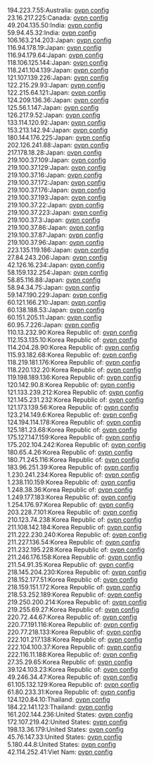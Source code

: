 194.223.7.55:Australia: [ovpn config](vpn/194_223_7_55.ovpn)  
23.16.217.225:Canada: [ovpn config](vpn/23_16_217_225.ovpn)  
49.204.135.50:India: [ovpn config](vpn/49_204_135_50.ovpn)  
59.94.45.32:India: [ovpn config](vpn/59_94_45_32.ovpn)  
106.163.214.203:Japan: [ovpn config](vpn/106_163_214_203.ovpn)  
116.94.178.19:Japan: [ovpn config](vpn/116_94_178_19.ovpn)  
116.94.179.64:Japan: [ovpn config](vpn/116_94_179_64.ovpn)  
118.106.125.144:Japan: [ovpn config](vpn/118_106_125_144.ovpn)  
118.241.104.139:Japan: [ovpn config](vpn/118_241_104_139.ovpn)  
121.107.139.226:Japan: [ovpn config](vpn/121_107_139_226.ovpn)  
122.215.29.93:Japan: [ovpn config](vpn/122_215_29_93.ovpn)  
122.215.64.121:Japan: [ovpn config](vpn/122_215_64_121.ovpn)  
124.209.136.36:Japan: [ovpn config](vpn/124_209_136_36.ovpn)  
125.56.1.147:Japan: [ovpn config](vpn/125_56_1_147.ovpn)  
126.217.9.52:Japan: [ovpn config](vpn/126_217_9_52.ovpn)  
133.114.120.92:Japan: [ovpn config](vpn/133_114_120_92.ovpn)  
153.213.142.94:Japan: [ovpn config](vpn/153_213_142_94.ovpn)  
180.144.176.225:Japan: [ovpn config](vpn/180_144_176_225.ovpn)  
202.126.241.88:Japan: [ovpn config](vpn/202_126_241_88.ovpn)  
217.178.18.28:Japan: [ovpn config](vpn/217_178_18_28.ovpn)  
219.100.37.109:Japan: [ovpn config](vpn/219_100_37_109.ovpn)  
219.100.37.129:Japan: [ovpn config](vpn/219_100_37_129.ovpn)  
219.100.37.16:Japan: [ovpn config](vpn/219_100_37_16.ovpn)  
219.100.37.172:Japan: [ovpn config](vpn/219_100_37_172.ovpn)  
219.100.37.176:Japan: [ovpn config](vpn/219_100_37_176.ovpn)  
219.100.37.193:Japan: [ovpn config](vpn/219_100_37_193.ovpn)  
219.100.37.22:Japan: [ovpn config](vpn/219_100_37_22.ovpn)  
219.100.37.223:Japan: [ovpn config](vpn/219_100_37_223.ovpn)  
219.100.37.3:Japan: [ovpn config](vpn/219_100_37_3.ovpn)  
219.100.37.86:Japan: [ovpn config](vpn/219_100_37_86.ovpn)  
219.100.37.87:Japan: [ovpn config](vpn/219_100_37_87.ovpn)  
219.100.37.96:Japan: [ovpn config](vpn/219_100_37_96.ovpn)  
223.135.119.186:Japan: [ovpn config](vpn/223_135_119_186.ovpn)  
27.84.243.206:Japan: [ovpn config](vpn/27_84_243_206.ovpn)  
42.126.16.234:Japan: [ovpn config](vpn/42_126_16_234.ovpn)  
58.159.132.254:Japan: [ovpn config](vpn/58_159_132_254.ovpn)  
58.85.116.88:Japan: [ovpn config](vpn/58_85_116_88.ovpn)  
58.94.34.75:Japan: [ovpn config](vpn/58_94_34_75.ovpn)  
59.147.190.229:Japan: [ovpn config](vpn/59_147_190_229.ovpn)  
60.121.166.210:Japan: [ovpn config](vpn/60_121_166_210.ovpn)  
60.138.188.53:Japan: [ovpn config](vpn/60_138_188_53.ovpn)  
60.151.205.11:Japan: [ovpn config](vpn/60_151_205_11.ovpn)  
60.95.7.226:Japan: [ovpn config](vpn/60_95_7_226.ovpn)  
110.13.232.90:Korea Republic of: [ovpn config](vpn/110_13_232_90.ovpn)  
112.153.135.10:Korea Republic of: [ovpn config](vpn/112_153_135_10.ovpn)  
114.204.28.90:Korea Republic of: [ovpn config](vpn/114_204_28_90.ovpn)  
115.93.182.68:Korea Republic of: [ovpn config](vpn/115_93_182_68.ovpn)  
118.219.181.176:Korea Republic of: [ovpn config](vpn/118_219_181_176.ovpn)  
118.220.132.20:Korea Republic of: [ovpn config](vpn/118_220_132_20.ovpn)  
119.198.189.136:Korea Republic of: [ovpn config](vpn/119_198_189_136.ovpn)  
120.142.90.8:Korea Republic of: [ovpn config](vpn/120_142_90_8.ovpn)  
121.133.239.212:Korea Republic of: [ovpn config](vpn/121_133_239_212.ovpn)  
121.145.231.232:Korea Republic of: [ovpn config](vpn/121_145_231_232.ovpn)  
121.173.139.56:Korea Republic of: [ovpn config](vpn/121_173_139_56.ovpn)  
123.214.149.6:Korea Republic of: [ovpn config](vpn/123_214_149_6.ovpn)  
124.194.114.178:Korea Republic of: [ovpn config](vpn/124_194_114_178.ovpn)  
125.181.23.68:Korea Republic of: [ovpn config](vpn/125_181_23_68.ovpn)  
175.127.147.159:Korea Republic of: [ovpn config](vpn/175_127_147_159.ovpn)  
175.202.104.242:Korea Republic of: [ovpn config](vpn/175_202_104_242.ovpn)  
180.65.4.26:Korea Republic of: [ovpn config](vpn/180_65_4_26.ovpn)  
180.71.245.116:Korea Republic of: [ovpn config](vpn/180_71_245_116.ovpn)  
183.96.251.39:Korea Republic of: [ovpn config](vpn/183_96_251_39.ovpn)  
1.230.241.234:Korea Republic of: [ovpn config](vpn/1_230_241_234.ovpn)  
1.238.110.159:Korea Republic of: [ovpn config](vpn/1_238_110_159.ovpn)  
1.248.38.36:Korea Republic of: [ovpn config](vpn/1_248_38_36.ovpn)  
1.249.177.183:Korea Republic of: [ovpn config](vpn/1_249_177_183.ovpn)  
1.254.176.97:Korea Republic of: [ovpn config](vpn/1_254_176_97.ovpn)  
203.228.7.101:Korea Republic of: [ovpn config](vpn/203_228_7_101.ovpn)  
210.123.74.238:Korea Republic of: [ovpn config](vpn/210_123_74_238.ovpn)  
211.108.142.184:Korea Republic of: [ovpn config](vpn/211_108_142_184.ovpn)  
211.222.230.240:Korea Republic of: [ovpn config](vpn/211_222_230_240.ovpn)  
211.227.136.54:Korea Republic of: [ovpn config](vpn/211_227_136_54.ovpn)  
211.232.195.228:Korea Republic of: [ovpn config](vpn/211_232_195_228.ovpn)  
211.246.176.158:Korea Republic of: [ovpn config](vpn/211_246_176_158.ovpn)  
211.54.91.35:Korea Republic of: [ovpn config](vpn/211_54_91_35.ovpn)  
218.145.204.230:Korea Republic of: [ovpn config](vpn/218_145_204_230.ovpn)  
218.152.177.51:Korea Republic of: [ovpn config](vpn/218_152_177_51.ovpn)  
218.159.151.172:Korea Republic of: [ovpn config](vpn/218_159_151_172.ovpn)  
218.53.252.189:Korea Republic of: [ovpn config](vpn/218_53_252_189.ovpn)  
219.250.200.214:Korea Republic of: [ovpn config](vpn/219_250_200_214.ovpn)  
219.255.69.27:Korea Republic of: [ovpn config](vpn/219_255_69_27.ovpn)  
220.72.44.67:Korea Republic of: [ovpn config](vpn/220_72_44_67.ovpn)  
220.77.191.116:Korea Republic of: [ovpn config](vpn/220_77_191_116.ovpn)  
220.77.218.133:Korea Republic of: [ovpn config](vpn/220_77_218_133.ovpn)  
222.101.217.138:Korea Republic of: [ovpn config](vpn/222_101_217_138.ovpn)  
222.104.100.37:Korea Republic of: [ovpn config](vpn/222_104_100_37.ovpn)  
222.116.11.188:Korea Republic of: [ovpn config](vpn/222_116_11_188.ovpn)  
27.35.29.65:Korea Republic of: [ovpn config](vpn/27_35_29_65.ovpn)  
39.124.103.23:Korea Republic of: [ovpn config](vpn/39_124_103_23.ovpn)  
49.246.34.47:Korea Republic of: [ovpn config](vpn/49_246_34_47.ovpn)  
61.105.132.129:Korea Republic of: [ovpn config](vpn/61_105_132_129.ovpn)  
61.80.233.31:Korea Republic of: [ovpn config](vpn/61_80_233_31.ovpn)  
124.120.84.10:Thailand: [ovpn config](vpn/124_120_84_10.ovpn)  
184.22.141.123:Thailand: [ovpn config](vpn/184_22_141_123.ovpn)  
161.202.144.236:United States: [ovpn config](vpn/161_202_144_236.ovpn)  
172.107.219.42:United States: [ovpn config](vpn/172_107_219_42.ovpn)  
198.13.36.179:United States: [ovpn config](vpn/198_13_36_179.ovpn)  
45.76.147.33:United States: [ovpn config](vpn/45_76_147_33.ovpn)  
5.180.44.8:United States: [ovpn config](vpn/5_180_44_8.ovpn)  
42.114.252.41:Viet Nam: [ovpn config](vpn/42_114_252_41.ovpn)  
